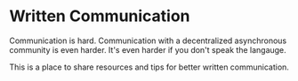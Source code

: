 # Written Communication

Communication is hard. Communication with a decentralized asynchronous community is even harder. It's even harder if you don't speak the langauge.

This is a place to share resources and tips for better written communication.

